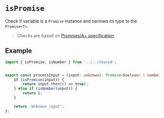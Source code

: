 # `isPromise`

Check if variable is a `Promise` instance and narrows its type to the `Promise<T>`.

> Checks are based on [Promises/A+ specification](https://promisesaplus.com/#the-promise-resolution-procedure).

## Example

```ts
import { isPromise, isNumber } from '../../shared';


export const processInput = (input: unknown): Promise<boolean> | number => {
    if (isPromise(input)) {
        return input.then(() => true);
    } else if (isNumber(unput)) {
        return i;
    }

    return 'Unknown input';
};
```
